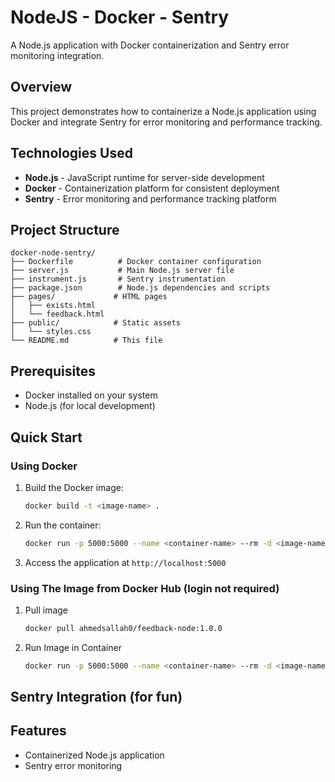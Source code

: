 # NodeJS - Docker - Sentry

A Node.js application with Docker containerization and Sentry error monitoring integration.

## Overview

This project demonstrates how to containerize a Node.js application using Docker and integrate Sentry for error monitoring and performance tracking.

## Technologies Used

- **Node.js** - JavaScript runtime for server-side development
- **Docker** - Containerization platform for consistent deployment
- **Sentry** - Error monitoring and performance tracking platform

## Project Structure

```
docker-node-sentry/
├── Dockerfile          # Docker container configuration
├── server.js           # Main Node.js server file
├── instrument.js       # Sentry instrumentation
├── package.json        # Node.js dependencies and scripts
├── pages/             # HTML pages
│   ├── exists.html
│   └── feedback.html
├── public/            # Static assets
│   └── styles.css
└── README.md          # This file
```

## Prerequisites

- Docker installed on your system
- Node.js (for local development)

## Quick Start

### Using Docker

1. Build the Docker image:
   ```bash
   docker build -t <image-name> .
   ```

2. Run the container:
   ```bash
   docker run -p 5000:5000 --name <container-name> --rm -d <image-name> 
   ```

3. Access the application at `http://localhost:5000`

### Using The Image from Docker Hub (login not required)

1. Pull image
   ```bash
   docker pull ahmedsallah0/feedback-node:1.0.0
   ```
2. Run Image in Container
   ```bash
   docker run -p 5000:5000 --name <container-name> --rm -d <image-name> 
   ```
   
## Sentry Integration (for fun)

## Features

- Containerized Node.js application
- Sentry error monitoring
